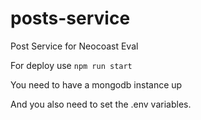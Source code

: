 # posts-service
Post Service for Neocoast Eval

For deploy use `npm run start`

You need to have a mongodb instance up

And you also need to set the .env variables.